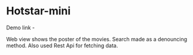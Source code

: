 # Hotstar-mini

 Demo link - 

 Web view shows the poster of the movies.
 Search made as a denouncing method.
 Also used Rest Api for fetching data.

